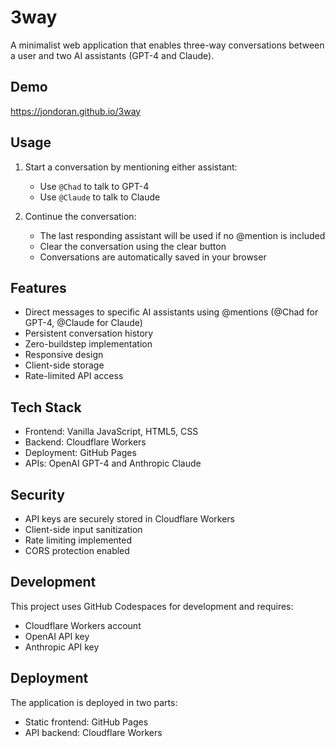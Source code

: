 # 3way

A minimalist web application that enables three-way conversations between a user and two AI assistants (GPT-4 and Claude).

## Demo

https://jondoran.github.io/3way

## Usage

1. Start a conversation by mentioning either assistant:
   - Use `@Chad` to talk to GPT-4
   - Use `@Claude` to talk to Claude

2. Continue the conversation:
   - The last responding assistant will be used if no @mention is included
   - Clear the conversation using the clear button
   - Conversations are automatically saved in your browser

## Features

- Direct messages to specific AI assistants using @mentions (@Chad for GPT-4, @Claude for Claude)
- Persistent conversation history
- Zero-buildstep implementation
- Responsive design
- Client-side storage
- Rate-limited API access

## Tech Stack

- Frontend: Vanilla JavaScript, HTML5, CSS
- Backend: Cloudflare Workers
- Deployment: GitHub Pages
- APIs: OpenAI GPT-4 and Anthropic Claude

## Security

- API keys are securely stored in Cloudflare Workers
- Client-side input sanitization
- Rate limiting implemented
- CORS protection enabled

## Development

This project uses GitHub Codespaces for development and requires:
- Cloudflare Workers account
- OpenAI API key
- Anthropic API key

## Deployment

The application is deployed in two parts:
- Static frontend: GitHub Pages
- API backend: Cloudflare Workers
